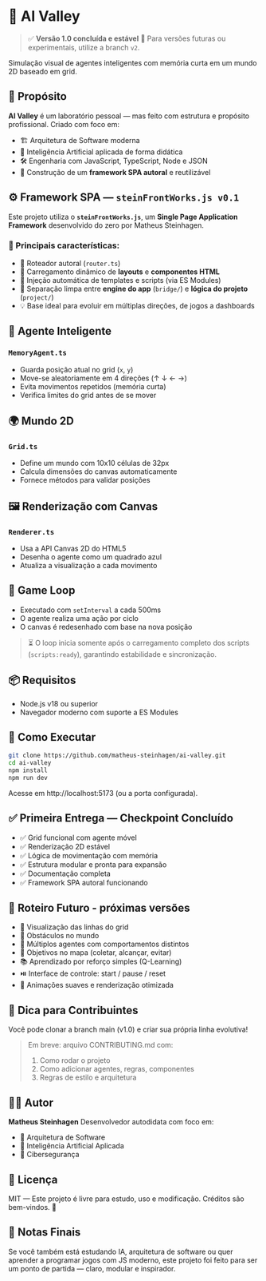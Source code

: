 # 🧠 AI Valley

> ✅ **Versão 1.0 concluída e estável**
> 🌱 Para versões futuras ou experimentais, utilize a branch `v2`.

Simulação visual de agentes inteligentes com memória curta em um mundo 2D baseado em grid.

## 🎯 Propósito
**AI Valley** é um laboratório pessoal — mas feito com estrutura e propósito profissional.
Criado com foco em:

- 🏗️ Arquitetura de Software moderna
- 🧠 Inteligência Artificial aplicada de forma didática
- 🛠️ Engenharia com JavaScript, TypeScript, Node e JSON
- 🧪 Construção de um **framework SPA autoral** e reutilizável

## ⚙️ Framework SPA — `steinFrontWorks.js v0.1`
Este projeto utiliza o **`steinFrontWorks.js`**, um **Single Page Application Framework** desenvolvido do zero por Matheus Steinhagen.

### 🔧 Principais características:

- 🚦 Roteador autoral (`router.ts`)
- 🧩 Carregamento dinâmico de **layouts** e **componentes HTML**
- 🔁 Injeção automática de templates e scripts (via ES Modules)
- 📁 Separação limpa entre **engine do app** (`bridge/`) e **lógica do projeto** (`project/`)
- 💡 Base ideal para evoluir em múltiplas direções, de jogos a dashboards

## 🧠 Agente Inteligente

### `MemoryAgent.ts`
- Guarda posição atual no grid (`x`, `y`)
- Move-se aleatoriamente em 4 direções (↑ ↓ ← →)
- Evita movimentos repetidos (memória curta)
- Verifica limites do grid antes de se mover

## 🌍 Mundo 2D

### `Grid.ts`
- Define um mundo com 10x10 células de 32px
- Calcula dimensões do canvas automaticamente
- Fornece métodos para validar posições

## 🖼️ Renderização com Canvas

### `Renderer.ts`
- Usa a API Canvas 2D do HTML5
- Desenha o agente como um quadrado azul
- Atualiza a visualização a cada movimento

## 🔁 Game Loop

- Executado com `setInterval` a cada 500ms
- O agente realiza uma ação por ciclo
- O canvas é redesenhado com base na nova posição

> ⏳ O loop inicia somente após o carregamento completo dos scripts (`scripts:ready`), garantindo estabilidade e sincronização.

## 📦 Requisitos

- Node.js v18 ou superior
- Navegador moderno com suporte a ES Modules

## 🚀 Como Executar

```bash
git clone https://github.com/matheus-steinhagen/ai-valley.git
cd ai-valley
npm install
npm run dev
```
Acesse em http://localhost:5173 (ou a porta configurada).

## ✅ Primeira Entrega — Checkpoint Concluído
- ✅ Grid funcional com agente móvel
- ✅ Renderização 2D estável
- ✅ Lógica de movimentação com memória
- ✅ Estrutura modular e pronta para expansão
- ✅ Documentação completa
- ✅ Framework SPA autoral funcionando

## 🧭 Roteiro Futuro - próximas versões
- 🔲 Visualização das linhas do grid
- 🧱 Obstáculos no mundo
- 🧠 Múltiplos agentes com comportamentos distintos
- 🎯 Objetivos no mapa (coletar, alcançar, evitar)
- 📚 Aprendizado por reforço simples (Q-Learning)
- ⏯️ Interface de controle: start / pause / reset
- 🧊 Animações suaves e renderização otimizada

## 🧠 Dica para Contribuintes
Você pode clonar a branch main (v1.0) e criar sua própria linha evolutiva!
> Em breve: arquivo CONTRIBUTING.md com:
> 1. Como rodar o projeto
> 2. Como adicionar agentes, regras, componentes
> 3. Regras de estilo e arquitetura

## 👨‍💻 Autor
**Matheus Steinhagen**
Desenvolvedor autodidata com foco em:
- 🧱 Arquitetura de Software
- 🧠 Inteligência Artificial Aplicada
- 🔐 Cibersegurança

## 📄 Licença
MIT — Este projeto é livre para estudo, uso e modificação.
Créditos são bem-vindos. 🤝

## 💬 Notas Finais
Se você também está estudando IA, arquitetura de software ou quer aprender a programar jogos com JS moderno, este projeto foi feito para ser um ponto de partida — claro, modular e inspirador.
